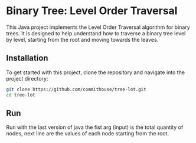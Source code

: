 # Binary Tree: Level Order Traversal

This Java project implements the Level Order Traversal algorithm for binary trees. 
It is designed to help understand how to traverse a binary tree level by level, starting from the root and moving towards the leaves.

## Installation

To get started with this project, clone the repository and navigate into the project directory:

```bash
git clone https://github.com/commithouse/tree-lot.git
cd tree-lot
```

## Run

Run with the last version of java
the fist arg (input) is the total quantity of nodes, next line are the values of each node starting from the root.

